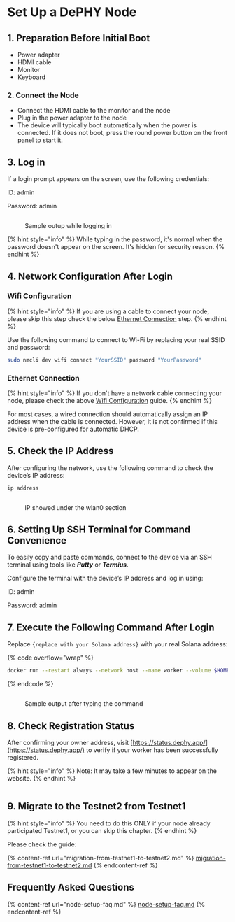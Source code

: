 # Set Up a DePHY Node

## 1. Preparation Before Initial Boot

* Power adapter
* HDMI cable
* Monitor
* Keyboard

### 2. Connect the Node

* Connect the HDMI cable to the monitor and the node
* Plug in the power adapter to the node
* The device will typically boot automatically when the power is connected. If it does not boot, press the round power button on the front panel to start it.

## 3. Log in

If a login prompt appears on the screen, use the following credentials:

ID: admin

Password: admin

<figure><img src="https://lh7-rt.googleusercontent.com/docsz/AD_4nXf6ggVt8bx1zvhl0Njms1rUD_yj7CNj682U80SbO7R85k_M2I7OyEHn9UdB6lKGL0xENrvKicLp1Tf3Pg_f9Vy4CMJr3R56cDqDl2gw3mjeXqU8l-bZ5OTVPXt8insfVJvGHMm3sg?key=d7SuYcqjEJUINTfx346VzS50" alt=""><figcaption><p>Sample outup while logging in</p></figcaption></figure>

{% hint style="info" %}
While typing in the password, it's normal when the password doesn't appear on the screen. It's hidden for security reason.
{% endhint %}

## 4. Network Configuration After Login

### Wifi Configuration

{% hint style="info" %}
If you are using a cable to connect your node, please skip this step check the below [Ethernet Connection](set-up-a-dephy-node.md#ethernet-connection) step.
{% endhint %}

Use the following command to connect to Wi-Fi by replacing your real SSID and password:

```bash
sudo nmcli dev wifi connect "YourSSID" password "YourPassword"
```

### Ethernet Connection

{% hint style="info" %}
If you don't have a network cable connecting your node, please check the above [Wifi Configuration](set-up-a-dephy-node.md#wifi-configuration) guide.
{% endhint %}

For most cases, a wired connection should automatically assign an IP address when the cable is connected. However, it is not confirmed if this device is pre-configured for automatic DHCP.

## 5. Check the IP Address

After configuring the network, use the following command to check the device’s IP address:

```bash
ip address
```

<figure><img src="https://lh7-rt.googleusercontent.com/docsz/AD_4nXcHnQzbrrwXcqHrilA8_DdomxcZc6F845y8MRbtEOvO8daeTlJdha1i14ZMUABZ1gHRWYKFHb1nucdLZAFrIVV0dhy4PYlOFK-vgco4EQbMLtiw-6HI7Mm7RO078ML0mMen5YfhTQ?key=d7SuYcqjEJUINTfx346VzS50" alt=""><figcaption><p>IP showed under the wlan0 section</p></figcaption></figure>

## 6. Setting Up SSH Terminal for Command Convenience

To easily copy and paste commands, connect to the device via an SSH terminal using tools like _**Putty**_ or _**Termius**_.

Configure the terminal with the device’s IP address and log in using:

ID: admin

Password: admin

## 7. Execute the Following Command After Login

Replace `{replace with your Solana address}` with your real Solana address:

{% code overflow="wrap" %}
```bash
docker run --restart always --network host --name worker --volume $HOME/data:/opt/dephy-worker/data -d dephyio/dephy-testnet2-worker --owner-solana-address {replace with your Solana address} && sudo docker logs -f --tail 10 worker
```
{% endcode %}

<figure><img src="https://lh7-rt.googleusercontent.com/docsz/AD_4nXcEwxX_PZiVG7IBrtrl7R5TLCg78uy5g23JpZpNfuRWX73sTa59kG4IOgqt8COpiemU_ojmEK8qzMaj9N8TSVt05p4GZvOHT20wBRcFLZddYV372XisFZiD3Cu2__LL0yuU15udvA?key=d7SuYcqjEJUINTfx346VzS50" alt=""><figcaption><p>Sample output after typing the command</p></figcaption></figure>

## 8. Check Registration Status

After confirming your owner address, visit [https://status.dephy.app/](https://status.dephy.app/) to verify if your worker has been successfully registered.

{% hint style="info" %}
Note: It may take a few minutes to appear on the website.
{% endhint %}

<figure><img src="https://lh7-rt.googleusercontent.com/docsz/AD_4nXchauGwX_9SxI34J_RgFetXqpg-XzG2mdvIFKB2VRF-6kGjXudZQ9fQkKTNbsyUkB0KsxY-axjxRSQwIWs0VhysbHyU8ywa6Xnogj2NYiy9ids-omUPlwx-A4bT5PyMRCRTfT-w?key=d7SuYcqjEJUINTfx346VzS50" alt=""><figcaption></figcaption></figure>

## 9. Migrate to the Testnet2 from Testnet1

{% hint style="info" %}
You need to do this ONLY if your node already participated Testnet1, or you can skip this chapter.
{% endhint %}

Please check the guide:

{% content-ref url="migration-from-testnet1-to-testnet2.md" %}
[migration-from-testnet1-to-testnet2.md](migration-from-testnet1-to-testnet2.md)
{% endcontent-ref %}

## Frequently Asked Questions

{% content-ref url="node-setup-faq.md" %}
[node-setup-faq.md](node-setup-faq.md)
{% endcontent-ref %}
